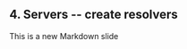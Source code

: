 ##  4. Servers -- create resolvers <!-- .element: data-theme="ka-content" -->

This is a new Markdown slide
